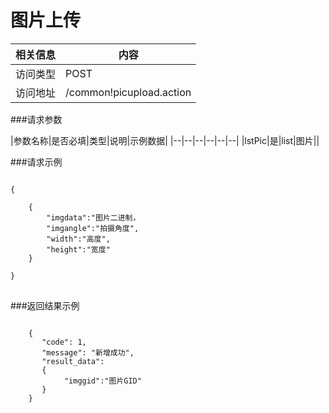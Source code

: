 # 图片上传
|相关信息|内容|
|--|--|
|访问类型|POST|
|访问地址|/common!picupload.action|

###请求参数

|参数名称|是否必填|类型|说明|示例数据|
|--|--|--|--|--|--|
|lstPic|是|list|图片||

###请求示例
<pre>
<code>
{

    {
        "imgdata":"图片二进制，
        "imgangle":"拍摄角度",
        "width":"高度",
        "height":"宽度"
    }

}
</code>
</pre>

###返回结果示例

<pre>
<code>
    {
       "code": 1,
       "message": "新增成功",
       "result_data":
       {
            "imggid":"图片GID"
       }
    }



</code>
</pre>
